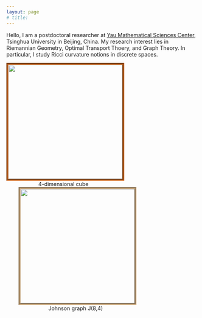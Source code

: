 ```yaml
---
layout: page
# title: 
---
```

Hello, I am a postdoctoral researcher at [Yau Mathematical Sciences Center](http://ymsc.tsinghua.ofapp.net/en), Tsinghua University in Beijing, China.
My research interest lies in Riemannian Geometry, Optimal Transport Thoery, and Graph Theory. In particular, I study Ricci curvature notions in discrete spaces.
				
<figure style="width:300px; float:left ; margin:0px; text-align:center; padding-right:32px;">	
<img src="/images/anim-4cube.gif" style="width:300;border:5px groove #D2691E" /> 
<figcaption>4-dimensional cube</figcaption>
</figure>

<figure style="width:300px; float:left; margin:0px; text-align:center; padding-left:32px;">
<img src="/images/anim-j84.gif" style="width:300;border:5px groove #DEB887" />
<figcaption>Johnson graph J(8,4)</figcaption>
</figure>


